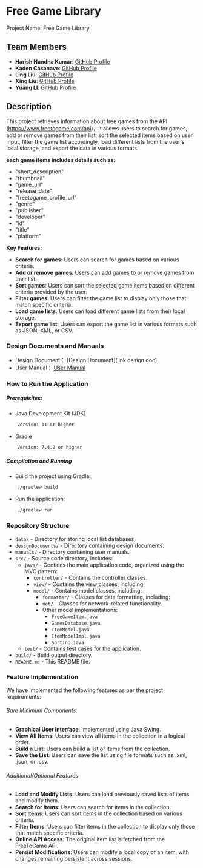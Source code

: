 # Free Game Library
Project Name: Free Game Library

## Team Members

-  **Harish Nandha Kumar**: [GitHub Profile](https://github.com/HarishNandhaKumar)
-  **Kaden Casanave**: [GitHub Profile](https://github.com/kadencas)
-  **Ling Liu**: [GitHub Profile](https://github.com/linonion)
-  **Xing Liu**: [GitHub Profile](https://github.com/xingliu5210)
-  **Yuang LI**: [GitHub Profile](https://github.com/nononoononon)

## Description

This project retrieves information about free games from the API (https://www.freetogame.com/api)，It allows users to search for games, add or remove games from their list, sort the selected items based on user input, filter the game list accordingly, load different lists from the user's local storage, and export the data in various formats.


**each game items includes details such as:**
- "short_description"
- "thumbnail"
- "game_url"
- "release_date"
- "freetogame_profile_url"
- "genre"
- "publisher"
- "developer"
- "id"
- "title"
- "platform"

**Key Features:**
- **Search for games**: Users can search for games based on various criteria.
- **Add or remove games**: Users can add games to or remove games from their list.
- **Sort games**: Users can sort the selected game items based on different criteria provided by the user.
- **Filter games**: Users can filter the game list to display only those that match specific criteria.
- **Load game lists**: Users can load different game lists from their local storage.
- **Export game list**: Users can export the game list in various formats such as JSON, XML, or CSV.

### Design Documents and Manuals

- Design Document： [Design Document](link design doc)
- User Manual： [User Manual](Manual/README.md)

### How to Run the Application

##### Prerequisites:

- Java Development Kit (JDK)
```bash
    Version: 11 or higher
```
- Gradle
```bash
    Version: 7.4.2 or higher
```

##### Compilation and Running

- Build the project using Gradle:
```bash
    ./gradlew build
```
- Run the application:
```bash
    ./gradlew run
```

### Repository Structure

- `data/` - Directory for storing local list databases.
- `designDocuments/` - Directory containing design documents.
- `manuals/` - Directory containing user manuals.
- `src/` - Source code directory, includes:
  - `java/` - Contains the main application code, organized using the MVC pattern:
    - `controller/` - Contains the controller classes.
    - `view/` - Contains the view classes, including:
    - `model/` - Contains model classes, including:
      - `formatter/` - Classes for data formatting, including:
      - `net/` - Classes for network-related functionality.
      - Other model implementations:
        - `FreeGameItem.java`
        - `GamesDatabase.java`
        - `ItemModel.java`
        - `ItemModelImpl.java`
        - `Sorting.java`
  - `test/` - Contains test cases for the application.
- `build/` - Build output directory.
- `README.md` - This README file.


### Feature Implementation

We have implemented the following features as per the project requirements:

###### Bare Minimum Components
- **Graphical User Interface**: Implemented using Java Swing.
- **View All Items**: Users can view all items in the collection in a logical order.
- **Build a List**: Users can build a list of items from the collection.
- **Save the List**: Users can save the list using file formats such as .xml, .json, or .csv.

###### Additional/Optional Features
- **Load and Modify Lists**: Users can load previously saved lists of items and modify them.
- **Search for Items**: Users can search for items in the collection.
- **Sort Items**: Users can sort items in the collection based on various criteria.
- **Filter Items**: Users can filter items in the collection to display only those that match specific criteria.
- **Online API Access**: The original item list is fetched from the FreeToGame API.
- **Persist Modifications**: Users can modify a local copy of an item, with changes remaining persistent across sessions.
